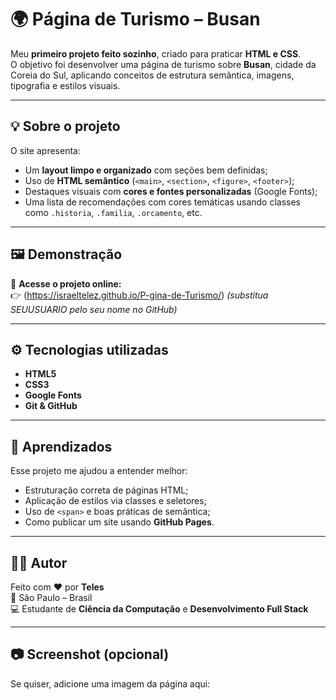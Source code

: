 # 🌍 Página de Turismo – Busan

Meu **primeiro projeto feito sozinho**, criado para praticar **HTML e CSS**.  
O objetivo foi desenvolver uma página de turismo sobre **Busan**, cidade da Coreia do Sul, aplicando conceitos de estrutura semântica, imagens, tipografia e estilos visuais.

---

## 💡 Sobre o projeto

O site apresenta:
- Um **layout limpo e organizado** com seções bem definidas;
- Uso de **HTML semântico** (`<main>`, `<section>`, `<figure>`, `<footer>`);
- Destaques visuais com **cores e fontes personalizadas** (Google Fonts);
- Uma lista de recomendações com cores temáticas usando classes como `.historia`, `.familia`, `.orcamento`, etc.

---

## 🖼️ Demonstração

🔗 **Acesse o projeto online:**  
👉 (https://israeltelez.github.io/P-gina-de-Turismo/)
*(substitua SEUUSUARIO pelo seu nome no GitHub)*

---

## ⚙️ Tecnologias utilizadas

- **HTML5**
- **CSS3**
- **Google Fonts**
- **Git & GitHub**

---

## 🧠 Aprendizados

Esse projeto me ajudou a entender melhor:
- Estruturação correta de páginas HTML;
- Aplicação de estilos via classes e seletores;
- Uso de `<span>` e boas práticas de semântica;
- Como publicar um site usando **GitHub Pages**.

---

## 🧍‍♂️ Autor

Feito com ❤️ por **Teles**  
📍 São Paulo – Brasil  
💻 Estudante de **Ciência da Computação** e **Desenvolvimento Full Stack**  

---

## 📷 Screenshot (opcional)
Se quiser, adicione uma imagem da página aqui:
